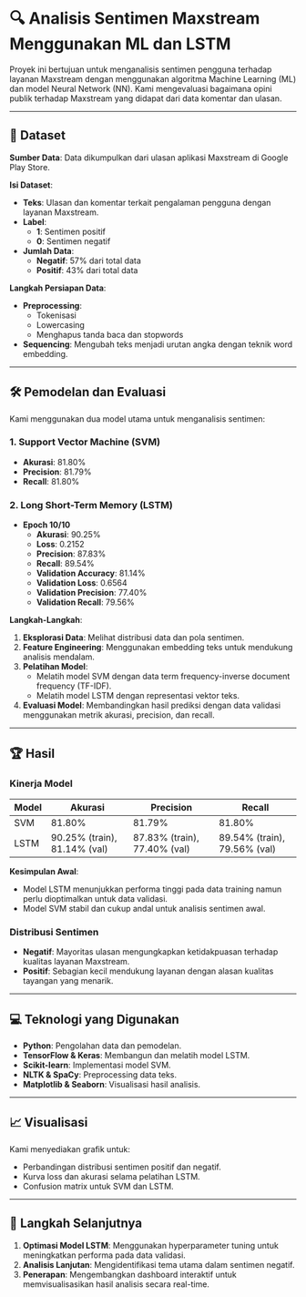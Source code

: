 # 🔍 **Analisis Sentimen Maxstream Menggunakan ML dan LSTM**

Proyek ini bertujuan untuk menganalisis sentimen pengguna terhadap layanan Maxstream dengan menggunakan algoritma Machine Learning (ML) dan model Neural Network (NN). Kami mengevaluasi bagaimana opini publik terhadap Maxstream yang didapat dari data komentar dan ulasan.

---

## 📂 **Dataset**

**Sumber Data**: Data dikumpulkan dari ulasan aplikasi Maxstream di Google Play Store.

**Isi Dataset**:
- **Teks**: Ulasan dan komentar terkait pengalaman pengguna dengan layanan Maxstream.
- **Label**:
  - **1**: Sentimen positif
  - **0**: Sentimen negatif
- **Jumlah Data**:
  - **Negatif**: 57% dari total data
  - **Positif**: 43% dari total data

**Langkah Persiapan Data**:
- **Preprocessing**:
  - Tokenisasi
  - Lowercasing
  - Menghapus tanda baca dan stopwords
- **Sequencing**: Mengubah teks menjadi urutan angka dengan teknik word embedding.

---

## 🛠️ **Pemodelan dan Evaluasi**
Kami menggunakan dua model utama untuk menganalisis sentimen:

### 1. **Support Vector Machine (SVM)**
- **Akurasi**: 81.80%
- **Precision**: 81.79%
- **Recall**: 81.80%

### 2. **Long Short-Term Memory (LSTM)**
- **Epoch 10/10**  
  - **Akurasi**: 90.25%
  - **Loss**: 0.2152
  - **Precision**: 87.83%
  - **Recall**: 89.54%
  - **Validation Accuracy**: 81.14%
  - **Validation Loss**: 0.6564
  - **Validation Precision**: 77.40%
  - **Validation Recall**: 79.56%

**Langkah-Langkah**:
1. **Eksplorasi Data**: Melihat distribusi data dan pola sentimen.
2. **Feature Engineering**: Menggunakan embedding teks untuk mendukung analisis mendalam.
3. **Pelatihan Model**:
   - Melatih model SVM dengan data term frequency-inverse document frequency (TF-IDF).
   - Melatih model LSTM dengan representasi vektor teks.
4. **Evaluasi Model**: Membandingkan hasil prediksi dengan data validasi menggunakan metrik akurasi, precision, dan recall.

---

## 🏆 **Hasil**

### **Kinerja Model**
| Model | Akurasi | Precision | Recall |
|-------|---------|-----------|--------|
| SVM   | 81.80%  | 81.79%    | 81.80% |
| LSTM  | 90.25% (train), 81.14% (val) | 87.83% (train), 77.40% (val) | 89.54% (train), 79.56% (val) |

**Kesimpulan Awal**:
- Model LSTM menunjukkan performa tinggi pada data training namun perlu dioptimalkan untuk data validasi.
- Model SVM stabil dan cukup andal untuk analisis sentimen awal.

### **Distribusi Sentimen**
- **Negatif**: Mayoritas ulasan mengungkapkan ketidakpuasan terhadap kualitas layanan Maxstream.
- **Positif**: Sebagian kecil mendukung layanan dengan alasan kualitas tayangan yang menarik.

---

## 💻 **Teknologi yang Digunakan**

- **Python**: Pengolahan data dan pemodelan.
- **TensorFlow & Keras**: Membangun dan melatih model LSTM.
- **Scikit-learn**: Implementasi model SVM.
- **NLTK & SpaCy**: Preprocessing data teks.
- **Matplotlib & Seaborn**: Visualisasi hasil analisis.

---

## 📈 **Visualisasi**
Kami menyediakan grafik untuk:
- Perbandingan distribusi sentimen positif dan negatif.
- Kurva loss dan akurasi selama pelatihan LSTM.
- Confusion matrix untuk SVM dan LSTM.

---

## 🔗 **Langkah Selanjutnya**
1. **Optimasi Model LSTM**: Menggunakan hyperparameter tuning untuk meningkatkan performa pada data validasi.
2. **Analisis Lanjutan**: Mengidentifikasi tema utama dalam sentimen negatif.
3. **Penerapan**: Mengembangkan dashboard interaktif untuk memvisualisasikan hasil analisis secara real-time.
